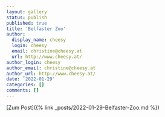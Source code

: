 ```yaml
---
layout: gallery
status: publish
published: true
title: 'Belfaster Zoo'
author:
  display_name: cheesy
  login: cheesy
  email: christine@cheesy.at
  url: http://www.cheesy.at/
author_login: cheesy
author_email: christine@cheesy.at
author_url: http://www.cheesy.at/
date: '2022-01-29'
categories: []
comments: []
---
```


[Zum Post]({% link _posts/2022-01-29-Belfaster-Zoo.md %})